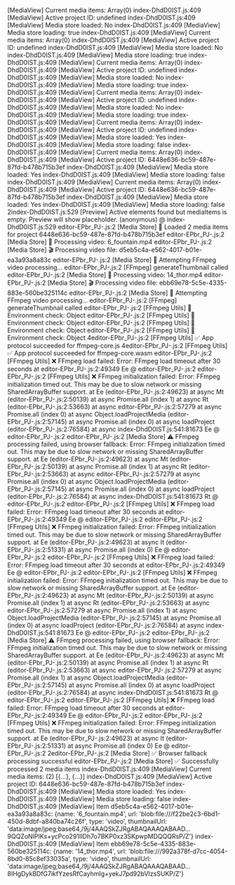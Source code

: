 [MediaView] Current media items: Array(0)
index-DhdD0IST.js:409 [MediaView] Active project ID: undefined
index-DhdD0IST.js:409 [MediaView] Media store loaded: No
index-DhdD0IST.js:409 [MediaView] Media store loading: true
index-DhdD0IST.js:409 [MediaView] Current media items: Array(0)
index-DhdD0IST.js:409 [MediaView] Active project ID: undefined
index-DhdD0IST.js:409 [MediaView] Media store loaded: No
index-DhdD0IST.js:409 [MediaView] Media store loading: true
index-DhdD0IST.js:409 [MediaView] Current media items: Array(0)
index-DhdD0IST.js:409 [MediaView] Active project ID: undefined
index-DhdD0IST.js:409 [MediaView] Media store loaded: No
index-DhdD0IST.js:409 [MediaView] Media store loading: true
index-DhdD0IST.js:409 [MediaView] Current media items: Array(0)
index-DhdD0IST.js:409 [MediaView] Active project ID: undefined
index-DhdD0IST.js:409 [MediaView] Media store loaded: No
index-DhdD0IST.js:409 [MediaView] Media store loading: true
index-DhdD0IST.js:409 [MediaView] Current media items: Array(0)
index-DhdD0IST.js:409 [MediaView] Active project ID: undefined
index-DhdD0IST.js:409 [MediaView] Media store loaded: Yes
index-DhdD0IST.js:409 [MediaView] Media store loading: false
index-DhdD0IST.js:409 [MediaView] Current media items: Array(0)
index-DhdD0IST.js:409 [MediaView] Active project ID: 6448e636-bc59-487e-87fd-b478b715b3ef
index-DhdD0IST.js:409 [MediaView] Media store loaded: Yes
index-DhdD0IST.js:409 [MediaView] Media store loading: false
index-DhdD0IST.js:409 [MediaView] Current media items: Array(0)
index-DhdD0IST.js:409 [MediaView] Active project ID: 6448e636-bc59-487e-87fd-b478b715b3ef
index-DhdD0IST.js:409 [MediaView] Media store loaded: Yes
index-DhdD0IST.js:409 [MediaView] Media store loading: false
2index-DhdD0IST.js:529 [Preview] Active elements found but mediaItems is empty. Preview will show placeholder.
(anonymous) @ index-DhdD0IST.js:529
editor-EPbr_PJ-.js:2 [Media Store] 📁 Loaded 2 media items for project 6448e636-bc59-487e-87fd-b478b715b3ef
editor-EPbr_PJ-.js:2 [Media Store] 🔄 Processing video: 6_fountain.mp4
editor-EPbr_PJ-.js:2 [Media Store] 🎬 Processing video file: d5eb5c4a-e562-4017-b01e-ea3a93a8a83c
editor-EPbr_PJ-.js:2 [Media Store] 🔧 Attempting FFmpeg video processing...
editor-EPbr_PJ-.js:2 [FFmpeg] generateThumbnail called
editor-EPbr_PJ-.js:2 [Media Store] 🔄 Processing video: 14_thor.mp4
editor-EPbr_PJ-.js:2 [Media Store] 🎬 Processing video file: ebb69e78-5c5e-4335-883e-560be325114c
editor-EPbr_PJ-.js:2 [Media Store] 🔧 Attempting FFmpeg video processing...
editor-EPbr_PJ-.js:2 [FFmpeg] generateThumbnail called
editor-EPbr_PJ-.js:2 [FFmpeg Utils] 🧪 Environment check: Object
editor-EPbr_PJ-.js:2 [FFmpeg Utils] 🧪 Environment check: Object
editor-EPbr_PJ-.js:2 [FFmpeg Utils] 🧪 Environment check: Object
editor-EPbr_PJ-.js:2 [FFmpeg Utils] 🧪 Environment check: Object
4editor-EPbr_PJ-.js:2 [FFmpeg Utils] ✅ App protocol succeeded for ffmpeg-core.js
4editor-EPbr_PJ-.js:2 [FFmpeg Utils] ✅ App protocol succeeded for ffmpeg-core.wasm
editor-EPbr_PJ-.js:2 [FFmpeg Utils] ❌ FFmpeg load failed: Error: FFmpeg load timeout after 30 seconds
    at editor-EPbr_PJ-.js:2:49349
Ee @ editor-EPbr_PJ-.js:2
editor-EPbr_PJ-.js:2 [FFmpeg Utils] ❌ FFmpeg initialization failed: Error: FFmpeg initialization timed out. This may be due to slow network or missing SharedArrayBuffer support.
    at Ee (editor-EPbr_PJ-.js:2:49623)
    at async Mt (editor-EPbr_PJ-.js:2:50139)
    at async Promise.all (index 1)
    at async Rt (editor-EPbr_PJ-.js:2:53663)
    at async editor-EPbr_PJ-.js:2:57279
    at async Promise.all (index 0)
    at async Object.loadProjectMedia (editor-EPbr_PJ-.js:2:57145)
    at async Promise.all (index 0)
    at async loadProject (editor-EPbr_PJ-.js:2:76584)
    at async index-DhdD0IST.js:541:81673
Ee @ editor-EPbr_PJ-.js:2
editor-EPbr_PJ-.js:2 [Media Store] ⚠️ FFmpeg processing failed, using browser fallback: Error: FFmpeg initialization timed out. This may be due to slow network or missing SharedArrayBuffer support.
    at Ee (editor-EPbr_PJ-.js:2:49623)
    at async Mt (editor-EPbr_PJ-.js:2:50139)
    at async Promise.all (index 1)
    at async Rt (editor-EPbr_PJ-.js:2:53663)
    at async editor-EPbr_PJ-.js:2:57279
    at async Promise.all (index 0)
    at async Object.loadProjectMedia (editor-EPbr_PJ-.js:2:57145)
    at async Promise.all (index 0)
    at async loadProject (editor-EPbr_PJ-.js:2:76584)
    at async index-DhdD0IST.js:541:81673
Rt @ editor-EPbr_PJ-.js:2
editor-EPbr_PJ-.js:2 [FFmpeg Utils] ❌ FFmpeg load failed: Error: FFmpeg load timeout after 30 seconds
    at editor-EPbr_PJ-.js:2:49349
Ee @ editor-EPbr_PJ-.js:2
editor-EPbr_PJ-.js:2 [FFmpeg Utils] ❌ FFmpeg initialization failed: Error: FFmpeg initialization timed out. This may be due to slow network or missing SharedArrayBuffer support.
    at Ee (editor-EPbr_PJ-.js:2:49623)
    at async It (editor-EPbr_PJ-.js:2:51331)
    at async Promise.all (index 0)
Ee @ editor-EPbr_PJ-.js:2
editor-EPbr_PJ-.js:2 [FFmpeg Utils] ❌ FFmpeg load failed: Error: FFmpeg load timeout after 30 seconds
    at editor-EPbr_PJ-.js:2:49349
Ee @ editor-EPbr_PJ-.js:2
editor-EPbr_PJ-.js:2 [FFmpeg Utils] ❌ FFmpeg initialization failed: Error: FFmpeg initialization timed out. This may be due to slow network or missing SharedArrayBuffer support.
    at Ee (editor-EPbr_PJ-.js:2:49623)
    at async Mt (editor-EPbr_PJ-.js:2:50139)
    at async Promise.all (index 1)
    at async Rt (editor-EPbr_PJ-.js:2:53663)
    at async editor-EPbr_PJ-.js:2:57279
    at async Promise.all (index 1)
    at async Object.loadProjectMedia (editor-EPbr_PJ-.js:2:57145)
    at async Promise.all (index 0)
    at async loadProject (editor-EPbr_PJ-.js:2:76584)
    at async index-DhdD0IST.js:541:81673
Ee @ editor-EPbr_PJ-.js:2
editor-EPbr_PJ-.js:2 [Media Store] ⚠️ FFmpeg processing failed, using browser fallback: Error: FFmpeg initialization timed out. This may be due to slow network or missing SharedArrayBuffer support.
    at Ee (editor-EPbr_PJ-.js:2:49623)
    at async Mt (editor-EPbr_PJ-.js:2:50139)
    at async Promise.all (index 1)
    at async Rt (editor-EPbr_PJ-.js:2:53663)
    at async editor-EPbr_PJ-.js:2:57279
    at async Promise.all (index 1)
    at async Object.loadProjectMedia (editor-EPbr_PJ-.js:2:57145)
    at async Promise.all (index 0)
    at async loadProject (editor-EPbr_PJ-.js:2:76584)
    at async index-DhdD0IST.js:541:81673
Rt @ editor-EPbr_PJ-.js:2
editor-EPbr_PJ-.js:2 [FFmpeg Utils] ❌ FFmpeg load failed: Error: FFmpeg load timeout after 30 seconds
    at editor-EPbr_PJ-.js:2:49349
Ee @ editor-EPbr_PJ-.js:2
editor-EPbr_PJ-.js:2 [FFmpeg Utils] ❌ FFmpeg initialization failed: Error: FFmpeg initialization timed out. This may be due to slow network or missing SharedArrayBuffer support.
    at Ee (editor-EPbr_PJ-.js:2:49623)
    at async It (editor-EPbr_PJ-.js:2:51331)
    at async Promise.all (index 0)
Ee @ editor-EPbr_PJ-.js:2
2editor-EPbr_PJ-.js:2 [Media Store] ✅ Browser fallback processing successful
editor-EPbr_PJ-.js:2 [Media Store] ✅ Successfully processed 2 media items
index-DhdD0IST.js:409 [MediaView] Current media items: (2) [{…}, {…}]
index-DhdD0IST.js:409 [MediaView] Active project ID: 6448e636-bc59-487e-87fd-b478b715b3ef
index-DhdD0IST.js:409 [MediaView] Media store loaded: Yes
index-DhdD0IST.js:409 [MediaView] Media store loading: false
index-DhdD0IST.js:409 [MediaView] Item d5eb5c4a-e562-4017-b01e-ea3a93a8a83c: {name: '6_fountain.mp4', url: 'blob:file:///f22be2c3-6bd1-450d-8dbf-a840ba74c26f', type: 'video', thumbnailUrl: 'data:image/jpeg;base64,/9j/4AAQSkZJRgABAQAAAQABAAD…9QQZoNIPlKs+ycPco291IIDh7o7BKP0xz3SKpwpMDQQQRsP/Z'}
index-DhdD0IST.js:409 [MediaView] Item ebb69e78-5c5e-4335-883e-560be325114c: {name: '14_thor.mp4', url: 'blob:file:///992a378f-d7cc-4054-8bd0-85c8ef33035a', type: 'video', thumbnailUrl: 'data:image/jpeg;base64,/9j/4AAQSkZJRgABAQAAAQABAAD…8IHgDykBDfG7ikfYzesRfCayhmIg+yekJ7pd92bVIzsSUKP/Z'}